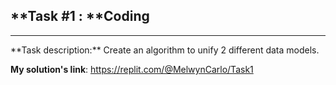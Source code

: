 ## **Task #1 : **Coding

<hr>
**Task description:** 
Create an algorithm to unify 2 different data models.

**My solution's link**: 
https://replit.com/@MelwynCarlo/Task1

